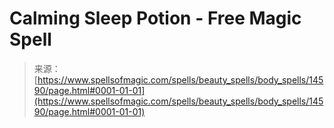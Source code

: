 <!--yml
category: 未分类
date: 2024-06-12 18:53:35
-->

# Calming Sleep Potion - Free Magic Spell

> 来源：[https://www.spellsofmagic.com/spells/beauty_spells/body_spells/14590/page.html#0001-01-01](https://www.spellsofmagic.com/spells/beauty_spells/body_spells/14590/page.html#0001-01-01)